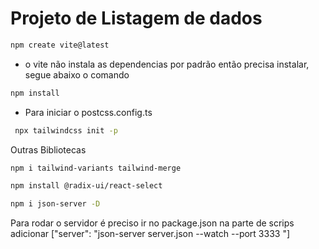 # Projeto de Listagem de dados 

```sh
npm create vite@latest
```
- o vite não instala as dependencias por padrão então precisa instalar, segue abaixo o comando
```sh
npm install
```
- Para iniciar o postcss.config.ts
```sh
 npx tailwindcss init -p
```
Outras Bibliotecas 
```sh
npm i tailwind-variants tailwind-merge

npm install @radix-ui/react-select 

npm i json-server -D
```
Para rodar o servidor é preciso ir no package.json na parte de scrips adicionar ["server": "json-server server.json --watch --port 3333 "]